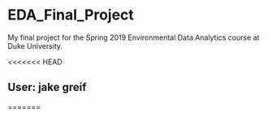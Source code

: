 # EDA_Final_Project
My final project for the Spring 2019 Environmental Data Analytics course at Duke University.

<<<<<<< HEAD
## User: jake greif
=======